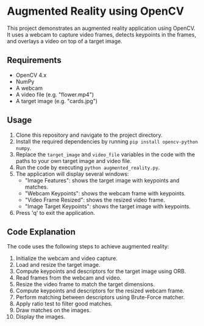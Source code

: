 # Augmented Reality using OpenCV

This project demonstrates an augmented reality application using OpenCV. It uses a webcam to capture video frames, detects keypoints in the frames, and overlays a video on top of a target image.

## Requirements

* OpenCV 4.x
* NumPy
* A webcam
* A video file (e.g. "flower.mp4")
* A target image (e.g. "cards.jpg")

## Usage

1. Clone this repository and navigate to the project directory.
2. Install the required dependencies by running `pip install opencv-python numpy`.
3. Replace the `target_image` and `video_file` variables in the code with the paths to your own target image and video file.
4. Run the code by executing `python augmented_reality.py`.
5. The application will display several windows:
	* "Image Features": shows the target image with keypoints and matches.
	* "Webcam Keypoints": shows the webcam frame with keypoints.
	* "Video Frame Resized": shows the resized video frame.
	* "Image Target Keypoints": shows the target image with keypoints.
6. Press 'q' to exit the application.

## Code Explanation

The code uses the following steps to achieve augmented reality:

1. Initialize the webcam and video capture.
2. Load and resize the target image.
3. Compute keypoints and descriptors for the target image using ORB.
4. Read frames from the webcam and video.
5. Resize the video frame to match the target dimensions.
6. Compute keypoints and descriptors for the resized webcam frame.
7. Perform matching between descriptors using Brute-Force matcher.
8. Apply ratio test to filter good matches.
9. Draw matches on the images.
10. Display the images.
